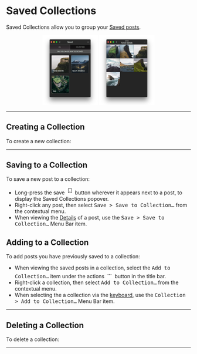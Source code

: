 # Saved Collections

Saved Collections allow you to group your [Saved posts](//views/profile.md#saved-posts).

<p style="text-align: center; margin-top: 1em;"><img src="/views/assets/savedcollections-1.png" width="30%" height="30%" /> <img src="/views/assets/savedcollections-2.png" width="30%" height="30%" /></p>

------

## Creating a Collection

To create a new collection:


------

## Saving to a Collection

To save a new post to a collection:

- Long-press the save <img src="/views/assets/saved.png" width="20" height="20" /> button wherever it appears next to a post, to display the Saved Collections popover.
- Right-click any post, then select <kbd>Save > Save to Collection…</kbd> from the contextual menu.
- When viewing the [Details](//views/detailview.md) of a post, use the <kbd>Save > Save to Collection…</kbd> Menu Bar item.


## Adding to a Collection

To add posts you have previously saved to a collection:

- When viewing the saved posts in a collection, select the <kbd>Add to Collection…</kbd> item under the actions <img src="/views/assets/actions-menu.png" width="20" height="20" /> button in the title bar.
- Right-click a collection, then select <kbd>Add to Collection…</kbd> from the contextual menu.
- When selecting the a collection via the [keyboard](//misc/keyboard-shortcuts.md), use the <kbd>Collection > Add to Collection…</kbd> Menu Bar item.

-----

## Deleting a Collection

To delete a collection:

------
